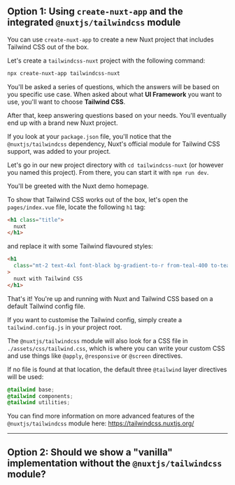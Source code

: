 ## Option 1: Using `create-nuxt-app` and the integrated `@nuxtjs/tailwindcss` module

You can use `create-nuxt-app` to create a new Nuxt project that includes Tailwind CSS out of the box.

Let's create a `tailwindcss-nuxt` project with the following command:

```sh
npx create-nuxt-app tailwindcss-nuxt
```

You'll be asked a series of questions, which the answers will be based on you specific use case. When asked about what **UI Framework** you want to use, you'll want to choose **Tailwind CSS**.

After that, keep answering questions based on your needs. You'll eventually end up with a brand new Nuxt project.

If you look at your `package.json` file, you'll notice that the `@nuxtjs/tailwindcss` dependency, Nuxt's official module for Tailwind CSS support, was added to your project.

Let's go in our new project directory with `cd tailwindcss-nuxt` (or however you named this project). From there, you can start it with `npm run dev`.

You'll be greeted with the Nuxt demo homepage.

To show that Tailwind CSS works out of the box, let's open the `pages/index.vue` file, locate the following `h1` tag:

```html
<h1 class="title">
  nuxt
</h1>
```

and replace it with some Tailwind flavoured styles:

```html
<h1
  class="mt-2 text-4xl font-black bg-gradient-to-r from-teal-400 to-teal-800 bg-clip-text text-transparent"
>
  nuxt with Tailwind CSS
</h1>
```

That's it! You're up and running with Nuxt and Tailwind CSS based on a default Tailwind config file.

If you want to customise the Tailwind config, simply create a `tailwind.config.js` in your project root.

The `@nuxtjs/tailwindcss` module will also look for a CSS file in `./assets/css/tailwind.css`, which is where you can write your custom CSS and use things like `@apply`, `@responsive` or `@screen` directives.

If no file is found at that location, the default three `@tailwind` layer directives will be used:

```css
@tailwind base;
@tailwind components;
@tailwind utilities;
```

You can find more information on more advanced features of the `@nuxtjs/tailwindcss` module here: https://tailwindcss.nuxtjs.org/

---

## Option 2: Should we show a "vanilla" implementation without the `@nuxtjs/tailwindcss` module?
